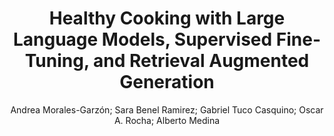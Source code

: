 ---
paperId: 25
author: Andrea Morales-Garzón; Sara Benel Ramirez; Gabriel Tuco Casquino; Oscar A. Rocha; Alberto Medina
publicationauthor: Morales-Garzón, A. et al.
title: Healthy Cooking with Large Language Models, Supervised Fine-Tuning, and Retrieval Augmented Generation
pdf: Andrea_Morales-Garzon.pdf
poster: --
alt: --
type: Poster
topic: NLP Applications
subtopic: Resources and Evaluation
link: https://research.latinxinai.org/papers/naacl/2024/pdf/Andrea_Morales-Garzon.pdf
conference: naacl
year: 2024
tags: naacl-2024
location: Mexico City, Mexico
---